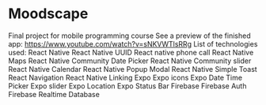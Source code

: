 # Moodscape
Final project for mobile programming course
See a preview of the finished app: https://www.youtube.com/watch?v=sNKVWTlsRRg
List of technologies used:
React Native
React Native UUID
React native phone call
	React Native Maps
	React Native Community Date Picker
	React Native Community slider
	React Native Calendar
	React Native Popup Modal
	React Native Simple Toast
	React Navigation
	React Native Linking
	Expo
	Expo icons 
	Expo Date Time Picker 
	Expo slider
	Expo Location
	Expo Status Bar
	Firebase
	Firebase Auth
	Firebase Realtime Database
